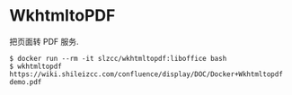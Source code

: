 # WkhtmltoPDF

把页面转 PDF 服务.

```
$ docker run --rm -it slzcc/wkhtmltopdf:liboffice bash
$ wkhtmltopdf https://wiki.shileizcc.com/confluence/display/DOC/Docker+Wkhtmltopdf demo.pdf
```